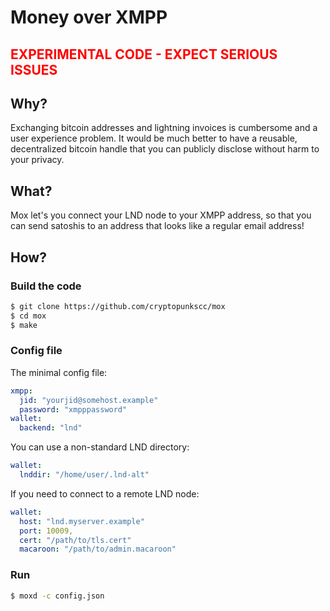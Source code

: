 # Money over XMPP

## <span style="color:red">EXPERIMENTAL CODE - EXPECT SERIOUS ISSUES</span>

## Why?

Exchanging bitcoin addresses and lightning invoices is cumbersome and a user experience problem. It would be
much better to have a reusable, decentralized bitcoin handle that you can publicly disclose without harm
to your privacy.

## What?

Mox let's you connect your LND node to your XMPP address, so that you can send satoshis to an address that looks
like a regular email address!

## How?

### Build the code

```sh
$ git clone https://github.com/cryptopunkscc/mox
$ cd mox
$ make
```

### Config file

The minimal config file:

```yaml
xmpp:
  jid: "yourjid@somehost.example"
  password: "xmpppassword"
wallet:
  backend: "lnd"
```

You can use a non-standard LND directory:

```yaml
wallet:
  lnddir: "/home/user/.lnd-alt"
```

If you need to connect to a remote LND node:

```yaml
wallet:
  host: "lnd.myserver.example"
  port: 10009,
  cert: "/path/to/tls.cert"
  macaroon: "/path/to/admin.macaroon"
```

### Run

```sh
$ moxd -c config.json
```